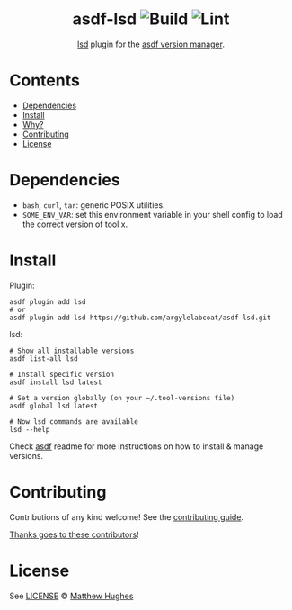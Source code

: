 <div align="center">

# asdf-lsd ![Build](https://github.com/argylelabcoat/asdf-lsd/workflows/Build/badge.svg) ![Lint](https://github.com/argylelabcoat/asdf-lsd/workflows/Lint/badge.svg)

[lsd](https://github.com/Peltoche/lsd) plugin for the [asdf version manager](https://asdf-vm.com).

</div>

# Contents

- [Dependencies](#dependencies)
- [Install](#install)
- [Why?](#why)
- [Contributing](#contributing)
- [License](#license)

# Dependencies

- `bash`, `curl`, `tar`: generic POSIX utilities.
- `SOME_ENV_VAR`: set this environment variable in your shell config to load the correct version of tool x.

# Install

Plugin:

```shell
asdf plugin add lsd
# or
asdf plugin add lsd https://github.com/argylelabcoat/asdf-lsd.git
```

lsd:

```shell
# Show all installable versions
asdf list-all lsd

# Install specific version
asdf install lsd latest

# Set a version globally (on your ~/.tool-versions file)
asdf global lsd latest

# Now lsd commands are available
lsd --help
```

Check [asdf](https://github.com/asdf-vm/asdf) readme for more instructions on how to
install & manage versions.

# Contributing

Contributions of any kind welcome! See the [contributing guide](contributing.md).

[Thanks goes to these contributors](https://github.com/argylelabcoat/asdf-lsd/graphs/contributors)!

# License

See [LICENSE](LICENSE) © [Matthew Hughes](https://github.com/argylelabcoat/)
